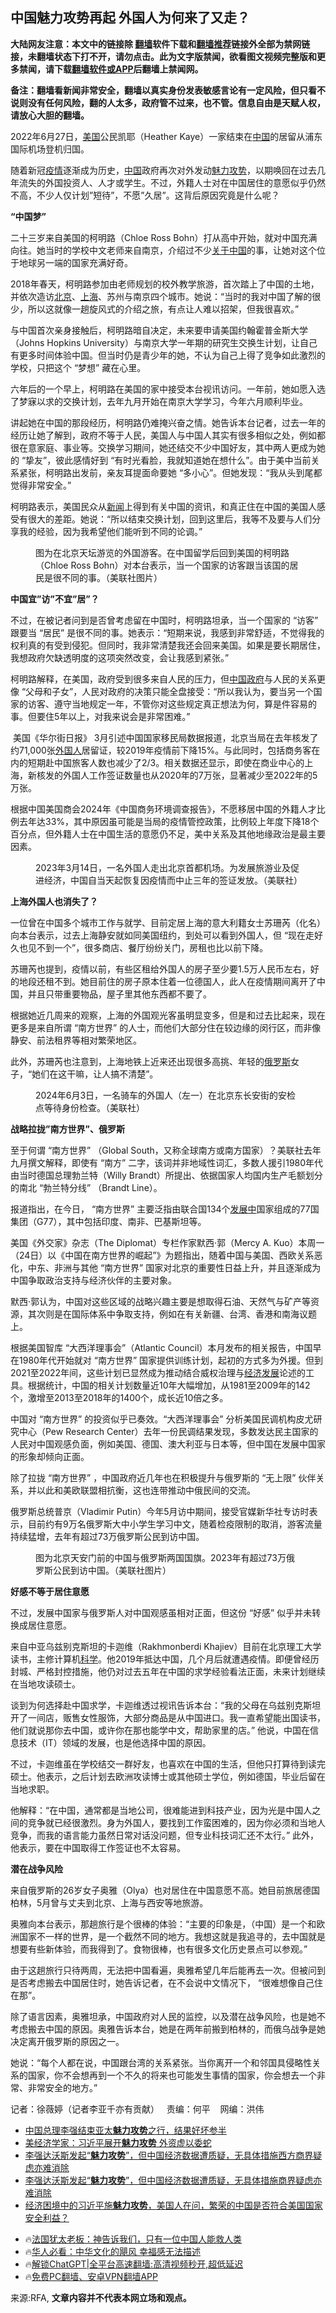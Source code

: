  <!-- 面包屑导航 --> <h2>中国魅力攻势再起 外国人为何来了又走？</h2> <p class="notice"><b>大陆网友注意：本文中的链接除 <a href="https://github.com/bannedbook/fanqiang" >翻墙</a>软件下载和<a href="https://github.com/killgcd/justmysocks/blob/master/README.md">翻墙推荐</a>链接外全部为禁网链接，未翻墙状态下打不开，请勿点击。此为文字版禁闻，欲看图文视频完整版和更多禁闻，请下载<a href="https://github.com/bannedbook/fanqiang">翻墙软件或APP</a>后翻墙上禁闻网。</p><p>备注：翻墙看新闻非常安全，翻墙以真实身份发表敏感言论有一定风险，但只看不说则没有任何风险，翻的人太多，政府管不过来，也不管。信息自由是天赋人权，请放心大胆的翻墙。</b></p>  <div class="entry"> <p>2022年6月27日，<a href="https://www.bannedbook.org/bnews/tag/%e7%be%8e%e5%9b%bd/" class="st_tag internal_tag" rel="tag" title="标签 美国 下的日志">美国</a>公民凯耶（Heather Kaye）一家结束在<a href="https://www.bannedbook.org/bnews/tag/%E4%B8%AD%E5%9B%BD/" class="st_tag internal_tag" rel="tag" title="标签 中国 下的日志">中国</a>的居留从浦东国际机场登机归国。                 </p> <p>随着新冠<a href="https://www.bannedbook.org/bnews/tag/%E7%96%AB%E6%83%85/" class="st_tag internal_tag" rel="tag" title="标签 疫情 下的日志">疫情</a>逐渐成为历史，<span class='wp_keywordlink_affiliate'><a href="https://www.bannedbook.org/" title="中国" target="_blank">中国</a></span>政府再次对外发动<a href="https://www.bannedbook.org/bnews/tag/%E9%AD%85%E5%8A%9B%E6%94%BB%E5%8A%BF/" class="st_tag internal_tag" rel="tag" title="标签 魅力攻势 下的日志">魅力攻势</a>，以期唤回在过去几年流失的外国投资人、人才或学生。不过，外籍人士对在中国居住的意愿似乎仍然不高，不少人仅计划&#8221;短待&#8221;，不愿&#8221;久居&#8221;。这背后原因究竟是什么呢？</p> <p><b>“中国梦”</b></p> <p>二十三岁来自美国的柯明路（Chloe Ross Bohn）打从高中开始，就对中国充满向往。她当时的学校中文老师来自南京，介绍过不少<span class='wp_keywordlink'><a href="https://www.bannedbook.org/forum2/topic19.html" title="关于中国的一百个常识" target="_blank">关于中国</a></span>的事，让她对这个位于地球另一端的国家充满好奇。</p> <p>2018年春天，柯明路参加由老师规划的校外教学旅游，首次踏上了中国的土地，并依次造访<a href="https://www.bannedbook.org/bnews/tag/%e5%8c%97%e4%ba%ac/" class="st_tag internal_tag" rel="tag" title="标签 北京 下的日志">北京</a>、<a href="https://www.bannedbook.org/bnews/tag/%e4%b8%8a%e6%b5%b7/" class="st_tag internal_tag" rel="tag" title="标签 上海 下的日志">上海</a>、苏州与南京四个城市。她说：“当时的我对中国了解的很少，所以这就像一趟旋风式的介绍之旅，有点让人难以招架，但我很喜欢。” </p> <p>与中国首次亲身接触后，柯明路暗自决定，未来要申请美国约翰霍普金斯大学（Johns Hopkins University）与南京大学一年期的研究生交换生计划，让自己有更多时间体验中国。但当时仍是青少年的她，不认为自己上得了竞争如此激烈的学校，只把这个 “梦想” 藏在心里。</p> <p>六年后的一个早上，柯明路在美国的家中接受本台视讯访问。一年前，她如愿入选了梦寐以求的交换计划，去年九月开始在南京大学学习，今年六月顺利毕业。</p> <p>讲起她在中国的那段经历，柯明路仍难掩兴奋之情。她告诉本台记者，过去一年的经历让她了解到，政府不等于人民，美国人与中国人其实有很多相似之处，例如都很在意家庭、事业等。交换学习期间，她还结交不少中国好友，其中两人更成为她的 “挚友”，彼此感情好到 “有时光看脸，我就知道她在想什么”。由于美中当前关系紧张，柯明路出发前，亲友耳提面命要她 “多小心”。但她发现：“我从头到尾都觉得非常安全。”</p> <p>柯明路表示，美国民众从<span class='wp_keywordlink_affiliate'><a href="https://www.bannedbook.org/" title="新闻">新闻</a></span>上得到有关中国的资讯，和真正住在中国的美国人感受有很大的差距。她说：“所以结束交换计划，回到这里后，我等不及要与人们分享我的经验，因为我希望他们能听到不同的论调。”</p> <p><figure> <figcaption>图为在北京天坛游览的外国游客。在中国留学后回到美国的柯明路（Chloe Ross Bohn）对本台表示，当一个国家的访客跟当该国的居民是很不同的事。（美联社图片）</figcaption></figure> </p> <p><b>中国宜&#8221;访&#8221;不宜&#8221;居&#8221;？</b></p>  <p>不过，在被记者问到是否曾考虑留在中国时，柯明路坦承，当一个国家的 “访客” 跟要当 “居民” 是很不同的事。她表示：“短期来说，我感到非常舒适，不觉得我的权利真的有受到侵犯。但同时，我非常清楚我还会回来美国。如果是要长期居住，我想政府欠缺透明度的这项突然改变，会让我感到紧张。” </p> <p>柯明路解释，在美国，政府受到很多来自人民的压力，但<a href="https://www.bannedbook.org/bnews/tag/%e4%b8%ad%e5%9b%bd%e6%94%bf%e5%ba%9c/" class="st_tag internal_tag" rel="tag" title="标签 中国政府 下的日志">中国政府</a>与人民的关系更像 “父母和子女”，人民对政府的决策只能全盘接受：“所以我认为，要当另一个国家的访客、遵守当地规定一年，不管你对这些规定真正想法为何，算是件容易的事。但要住5年以上，对我来说会是非常困难。”</p> <p> 美国《华尔街日报》 3月引述中国国家移民局数据报道，北京当局在去年核发了约71,000张<a href="https://www.bannedbook.org/bnews/tag/%E5%A4%96%E5%9B%BD%E4%BA%BA/" class="st_tag internal_tag" rel="tag" title="标签 外国人 下的日志">外国人</a>居留证，较2019年疫情前下降15%。与此同时，包括商务客在内的短期赴中国旅客人数也减少了2/3。相关数据还显示，即使在商业中心的上海，新核发的外国人工作签证数量也从2020年的7万张，显著减少至2022年的5万张。</p> <p>根据中国美国商会2024年《中国商务环境调查报告》，不愿移居中国的外籍人才比例去年达33%，其中原因虽可能是当局的疫情管控政策，比例较上年度下降18个百分点，但外籍人士在中国生活的意愿仍不足，美中关系及其他地缘政治是最主要因素。</p> <p><figure> <figcaption>2023年3月14日，一名外国人走出北京首都机场。为发展旅游业及促进经济，中国自当天起恢复因疫情而中止三年的签证发放。（美联社）</figcaption></figure> </p> <p><b>上海外国人也消失了？</b></p> <p>一位曾在中国多个城市工作与就学、目前定居上海的意大利籍女士苏珊芮（化名）向本台表示，过去上海静安就如同美国纽约，到处可以看到外国人，但 “现在走好久也见不到一个”，很多商店、餐厅纷纷关门，房租也比以前下降。</p> <p>苏珊芮也提到，疫情以前，有些区租给外国人的房子至少要1.5万人民币左右，好的地段还租不到。她目前住的房子原本住着一位德国人，此人在疫情期间离开了中国，并且只带重要物品，屋子里其他东西都不要了。</p> <p>根据她近几周来的观察，上海的外国观光客虽明显变多，但是和过去比起来，现在更多是来自所谓 “南方世界” 的人士，而他们大部分住在较边缘的闵行区，而非像静安、前法租界等相对繁荣地区。</p> <p>此外，苏珊芮也注意到，上海地铁上近来还出现很多高挑、年轻的<a href="https://www.bannedbook.org/bnews/tag/%e4%bf%84%e7%bd%97%e6%96%af/" class="st_tag internal_tag" rel="tag" title="标签 俄罗斯 下的日志">俄罗斯</a>女子，“她们在这干嘛，让人搞不清楚”。</p> <p><figure> <figcaption>2024年6月3日，一名骑车的外国人（左一）在北京东长安街的安检点等待身份检查。（美联社）</figcaption></figure> </p>  <p><b>战略拉拢&#8221;南方世界&#8221;、俄罗斯 </b></p> <p>至于何谓 “南方世界” （Global South，又称全球南方或南方国家）？美联社去年九月撰文解释，即使有 “南方” 二字，该词并非地域性词汇，多数人援引1980年代由当时德国总理勃兰特（Willy Brandt）所提出、依据国家人均国内生产毛额划分的南北 “勃兰特分线” （Brandt Line）。</p> <p>报道指出，在今日， “南方世界” 主要泛指由联合国134个<span class='wp_keywordlink'><a href="https://www.bannedbook.org/forum11/topic335.html" title="禁片：发展中出现的问题，只能靠发展解决？" target="_blank">发展中</a></span>国家组成的77国集团（G77），其中包括印度、南非、巴基斯坦等。</p> <p>美国《外交家》杂志（The Diplomat）专栏作家默西‧郭（Mercy A. Kuo）本周一（24日）以《中国在南方世界的崛起”》为题指出，随着中国与美国、西欧关系恶化，中东、非洲与其他 “南方世界” 国家对北京的重要性日益上升，并且逐渐成为中国争取政治支持与经济伙伴的主要对象。</p> <p>默西‧郭认为，中国对这些区域的战略兴趣主要是想取得石油、天然气与矿产等资源，其次则是在国际体系中争取支持，例如在有关新疆、台湾、香港和南海议题上。</p> <p>根据美国智库 “大西洋理事会”（Atlantic Council）本月发布的相关报告，中国早在1980年代开始就对 “南方世界” 国家提供训练计划，起初的方式多为外援。但到2021至2022年间，这些计划已显然成为推动结合威权治理与<span class='wp_keywordlink'><a href="https://www.bannedbook.org/forum2/topic869.html" title="宪政、法治和经济发展——走向市场经济的制度保障" target="_blank">经济发展</a></span>论述的工具。根据统计，中国的相关计划数量近10年大幅增加，从1981至2009年的142个，激增至2013至2018年的1400个，成长近10倍之多。</p> <p>中国对 “南方世界” 的投资似乎已奏效。“大西洋理事会” 分析美国民调机构皮尤研究中心（Pew Research Center）去年一份民调结果发现，多数发达民主国家的人民对中国观感负面，例如美国、德国、澳大利亚与日本等，但中国在发展中国家的形象却倾向正面。</p> <p>除了拉拢 “南方世界” ，中国政府近几年也在积极提升与俄罗斯的 “无上限” 伙伴关系，并以此和美欧联盟相抗衡，这也连带推动中俄民间的交流。</p> <p>俄罗斯总统普京（Vladimir Putin）今年5月访中期间，接受官媒新华社专访时表示，目前约有9万名俄罗斯大中小学生学习中文，随着检疫限制的取消，游客流量持续猛增，去年有超过73万俄罗斯公民到访中国。</p> <p><figure> <figcaption>图为北京天安门前的中国与俄罗斯两国国旗。2023年有超过73万俄罗斯公民到访中国。（美联社图片）</figcaption></figure> </p> <p><b>好感不等于居住意愿</b></p>  <p>不过，发展中国家与俄罗斯人对中国观感虽相对正面，但这份 “好感” 似乎并未转换成居住意愿。</p> <p>来自中亚乌兹别克斯坦的卡迦维（Rakhmonberdi Khajiev）目前在北京理工大学读书，主修计算机<span class='wp_keywordlink'><a href="https://www.bannedbook.org/forum11/topic309.html" title="禁片：“科学”的棍子" target="_blank">科学</a></span>。他2019年抵达中国，几个月后就遭遇疫情。即便曾经历封城、严格封控措施，他仍对过去五年在中国的求学经验看法正面，未来计划继续在当地攻读硕士。</p> <p>谈到为何选择赴中国求学，卡迦维透过视讯告诉本台：“我的父母在乌兹别克斯坦开了一间店，贩售女性服饰，大部分商品是从中国进口。我一直希望能出国读书，他们就说那你去中国，或许你在那也能学中文，帮助家里的店。” 他说，中国在信息技术（IT）领域的发展，也是他选择中国的原因。</p> <p>不过，卡迦维虽在学校结交一群好友，也喜欢在中国的生活，但他只打算待到读完硕士。他表示，之后计划去欧洲攻读博士或其他硕士学位，例如德国，毕业后留在当地求职。</p> <p>他解释：“在中国，通常都是当地公司，很难能进到科技产业，因为光是中国人之间的竞争就已经很激烈。身为外国人，要找到工作蛮困难的，因为你必须和当地人竞争，而我的语言能力虽然日常对话没问题，但专业科技词汇还不太行。” 此外，他表示，要在中国取得工作签证也不太容易。</p> <p><b>潜在战争风险</b></p> <p>来自俄罗斯的26岁女子奥雅（Olya）也对居住在中国意愿不高。她目前旅居德国柏林，5月曾与丈夫到北京、上海与西安等地旅游。</p> <p>奥雅向本台表示，那趟旅行是个很棒的体验：“主要的印象是，（中国）是一个和欧洲国家不一样的世界，是一个截然不同的地方。我想这就是我追寻的，去中国就是想要有些新体验，而我得到了。食物很棒，也有很多文化历史景点可以参观。” </p> <p>由于这趟旅行只待两周，无法把中国看遍，奥雅希望几年后能再去一次。但被问到是否考虑搬去中国居住时，她告诉记者，在不会说中文情况下， “很难想像自己住在那”。</p> <p>除了语言因素，奥雅坦承，中国政府对人民的监控，以及潜在战争风险，也是她不考虑搬去中国的原因。奥雅告诉本台，她是在两年前搬到柏林的，而俄乌战争是她决定离开俄罗斯的原因之一。</p> <p>她说：“每个人都在说，中国跟台湾的关系紧张。当你离开一个和邻国具侵略性关系的国家，你不会想再到一个不久的将来也可能发生事情的国家，你会想去一个非常、非常安全的地方。”  </p>  <p>记者：徐薇婷（记者李亚千亦有贡献）   责编：何平    网编：洪伟</p> <!--<div id="taboola-mid-1"></div>--><ul class='op-related-articles' title='相关阅读'> <li><a href='https://www.bannedbook.org/bnews/headline/20240621/2052721.html' target='_blank'>中国总理李强结束亚太<b>魅力攻势</b>之行，结果好坏参半</a></li> <li><a href='https://www.bannedbook.org/bnews/baitai/20240406/2021528.html' target='_blank'>美经济学家：习近平展开<b>魅力攻势</b> 外资虚以委蛇</a></li> <li><a href='https://www.bannedbook.org/bnews/comments/20240117/1989174.html' target='_blank'>李强达沃斯发起“<b>魅力攻势</b>”，但中国经济数据遭质疑，无具体措施西方商界疑虑亦难消除</a></li> <li><a href='https://www.bannedbook.org/bnews/headline/20240117/1989027.html' target='_blank'>李强达沃斯发起“<b>魅力攻势</b>”，但中国经济数据遭质疑，无具体措施商界疑虑亦难消除</a></li> <li><a href='https://www.bannedbook.org/bnews/headline/20231118/1962594.html' target='_blank'>经济困境中的习近平施<b>魅力攻势</b>，美国人在问，繁荣的中国是否符合美国国家安全利益？</a></li> </ul> <ul class="texttj"> <li>🔥<a href="https://www.bannedbook.org/bnews/ssgc/20230219/1850782.html" target="_blank">法国犹太老板：神告诉我们，只有一位中国人能救人类</a></li> <li>🔥<a href="https://www.bannedbook.org/bnews/comments/20220220/1694796.html" target="_blank">华人必看：中华文化的飓风 幸福感无法描述</a></li> <li>🔥<a href="https://github.com/bannedbook/fanqiang/wiki/V2ray%E6%9C%BA%E5%9C%BA" target="_blank">解锁ChatGPT|全平台高速翻墙:高清视频秒开,超低延迟</a></li> <li>🔥<a href="https://github.com/bannedbook/fanqiang/wiki/%E7%A6%81%E9%97%BB%E7%BD%91%E5%AE%89%E5%8D%93%E7%BF%BB%E5%A2%99%E6%96%B0%E9%97%BBAPP" target="_blank">免费PC翻墙、安卓VPN翻墙APP</a></li> </ul><p>来源:RFA, <strong>文章内容并不代表本网立场和观点。</strong></p><a name='sharetosocial'></a> <div style="margin-bottom:5px;padding-bottom:5px;clear:both"> <div id="archive-pix-1" class="banner-ads"> <!-- AuctionX Display platform tag START --> <div id="27602x728x90x621x_ADSLOT1" clicktrack="%%CLICK_URL_ESC%%"></div>  <!-- AuctionX Display platform tag END --> </div> <div id="archive-pix-2" class="banner-ads"> <!-- AuctionX Display platform tag START --> <div id="27556x300x250x621x_ADSLOT1" clicktrack="%%CLICK_URL_ESC%%" style="margin:0 auto;text-align:center"></div>  <!-- AuctionX Display platform tag END --> </div> </div>  <div id="archive-pix-1" class="banner-ads"> <!-- AuctionX Display platform tag START --> <div id="27603x728x90x621x_ADSLOT1" clicktrack="%%CLICK_URL_ESC%%"></div>  <!-- AuctionX Display platform tag END --> </div> </div><!--END ENTRY--> 